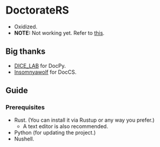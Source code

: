 # DoctorateRS

- Oxidized.
- __NOTE:__ Not working yet. Refer to [this](https://github.com/DoctorateRS/DoctorateRS/issues/2).

## Big thanks

- [DICE_LAB](https://github.com/DICE-LAB-SYX) for DocPy.
- [Insomnyawolf](https://github.com/insomnyawolf/) for DocCS.

## Guide

### Prerequisites

- Rust. (You can install it via Rustup or any way you prefer.)
    - A text editor is also recommended.
- Python (for updating the project.)
- Nushell.

